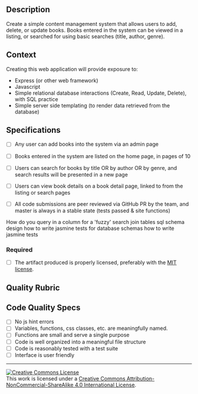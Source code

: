 ## Description

Create a simple content management system that allows users to add, delete, or update books.  Books entered in the system can be viewed in a listing, or searched for using basic searches (title, author, genre). 

## Context

Creating this web application will provide exposure to:
* Express (or other web framework)
* Javascript
* Simple relational database interactions (Create, Read, Update, Delete), with SQL practice
* Simple server side templating (to render data retrieved from the database)

## Specifications

- [ ] Any user can add books into the system via an admin page
- [ ] Books entered in the system are listed on the home page, in pages of 10
- [ ] Users can search for books by title OR by author OR by genre, and search results will be presented in a new page
- [ ] Users can view book details on a book detail page, linked to from the listing or search pages
- [ ] All code submissions are peer reviewed via GitHub PR by the team, and master is always in a stable state (tests passed & site functions)


How do you query in a column for a 'fuzzy' search
join tables
sql schema design
how to write jasmine tests for database schemas
how to write jasmine tests

### Required

- [ ] The artifact produced is properly licensed, preferably with the [MIT license][mit-license].

## Quality Rubric

## Code Quality Specs

- [ ] No js hint errors
- [ ] Variables, functions, css classes, etc. are meaningfully named.
- [ ] Functions are small and serve a single purpose
- [ ] Code is well organized into a meaningful file structure
- [ ] Code is reasonably tested with a test suite
- [ ] Interface is user friendly

---

<!-- LICENSE -->

<a rel="license" href="http://creativecommons.org/licenses/by-nc-sa/4.0/"><img alt="Creative Commons License" style="border-width:0" src="https://i.creativecommons.org/l/by-nc-sa/4.0/80x15.png" /></a>
<br />This work is licensed under a <a rel="license" href="http://creativecommons.org/licenses/by-nc-sa/4.0/">Creative Commons Attribution-NonCommercial-ShareAlike 4.0 International License</a>.

[mit-license]: https://opensource.org/licenses/MIT